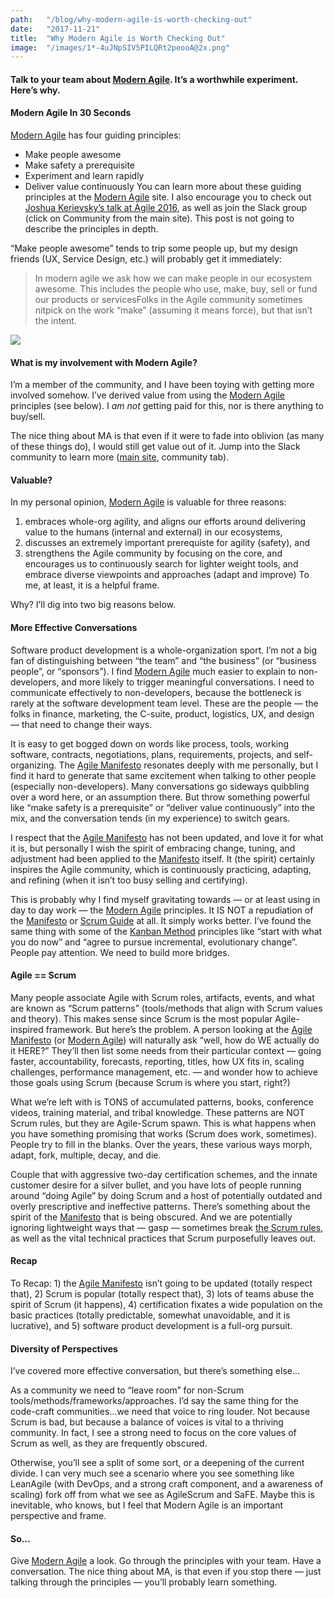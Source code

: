 ```yaml
---
path:	"/blog/why-modern-agile-is-worth-checking-out"
date:	"2017-11-21"
title:	"Why Modern Agile is Worth Checking Out"
image:	"/images/1*-4uJNpSIV5PILQRt2peooA@2x.png"
---
```


#### Talk to your team about [Modern Agile](http://modernagile.org/). It’s a worthwhile experiment. Here’s why.

#### Modern Agile In 30 Seconds

[Modern Agile](http://modernagile.org/) has four guiding principles:

* Make people awesome
* Make safety a prerequisite
* Experiment and learn rapidly
* Deliver value continuously
You can learn more about these guiding principles at the [Modern Agile](http://modernagile.org/) site. I also encourage you to check out [Joshua Kerievsky’s talk at Agile 2016](https://www.agilealliance.org/resources/videos/modern-agile/), as well as join the Slack group (click on Community from the main site). This post is not going to describe the principles in depth.

“Make people awesome” tends to trip some people up, but my design friends (UX, Service Design, etc.) will probably get it immediately:


> In modern agile we ask how we can make people in our ecosystem awesome. This includes the people who use, make, buy, sell or fund our products or servicesFolks in the Agile community sometimes nitpick on the work “make” (assuming it means force), but that isn’t the intent.

![](/images/1*-4uJNpSIV5PILQRt2peooA@2x.png)

#### What is my involvement with Modern Agile?

I’m a member of the community, and I have been toying with getting more involved somehow. I’ve derived value from using the [Modern Agile](http://modernagile.org/) principles (see below). I *am not* getting paid for this, nor is there anything to buy/sell.

The nice thing about MA is that even if it were to fade into oblivion (as many of these things do), I would still get value out of it. Jump into the Slack community to learn more ([main site](http://modernagile.org/), community tab).

#### Valuable?

In my personal opinion, [Modern Agile](http://modernagile.org/) is valuable for three reasons:

1. embraces whole-org agility, and aligns our efforts around delivering value to the humans (internal and external) in our ecosystems,
2. discusses an extremely important prerequiste for agility (safety), and
3. strengthens the Agile community by focusing on the core, and encourages us to continuously search for lighter weight tools, and embrace diverse viewpoints and approaches (adapt and improve)
To me, at least, it is a helpful frame.

Why? I’ll dig into two big reasons below.

#### More Effective Conversations

Software product development is a whole-organization sport. I’m not a big fan of distinguishing between “the team” and “the business” (or “business people”, or “sponsors”). I find [Modern Agile](http://modernagile.org/) much easier to explain to non-developers, and more likely to trigger meaningful conversations. I need to communicate effectively to non-developers, because the bottleneck is rarely at the software development team level. These are the people — the folks in finance, marketing, the C-suite, product, logistics, UX, and design — that need to change their ways.

It is easy to get bogged down on words like process, tools, working software, contracts, negotiations, plans, requirements, projects, and self-organizing. The [Agile Manifesto](http://agilemanifesto.org/) resonates deeply with me personally, but I find it hard to generate that same excitement when talking to other people (especially non-developers). Many conversations go sideways quibbling over a word here, or an assumption there. But throw something powerful like “make safety is a prerequisite” or “deliver value continuously” into the mix, and the conversation tends (in my experience) to switch gears.

I respect that the [Agile Manifesto](http://agilemanifesto.org/) has not been updated, and love it for what it is, but personally I wish the spirit of embracing change, tuning, and adjustment had been applied to the [Manifesto](http://agilemanifesto.org/) itself. It (the spirit) certainly inspires the Agile community, which is continuously practicing, adapting, and refining (when it isn’t too busy selling and certifying).

This is probably why I find myself gravitating towards — or at least using in day to day work — the [Modern Agile](http://modernagile.org/) principles. It IS NOT a repudiation of the [Manifesto](http://agilemanifesto.org/) or [Scrum Guide](http://www.scrumguides.org/scrum-guide.html) at all. It simply works better. I’ve found the same thing with some of the [Kanban Method](http://www.djaa.com/principles-kanban-method-0) principles like “start with what you do now” and “agree to pursue incremental, evolutionary change”. People pay attention. We need to build more bridges.

#### Agile == Scrum

Many people associate Agile with Scrum roles, artifacts, events, and what are known as “Scrum patterns” (tools/methods that align with Scrum values and theory). This makes sense since Scrum is the most popular Agile-inspired framework. But here’s the problem. A person looking at the [Agile Manifesto](http://agilemanifesto.org/) (or [Modern Agile](http://modernagile.org/)) will naturally ask “well, how do WE actually do it HERE?” They’ll then list some needs from their particular context — going faster, accountability, forecasts, reporting, titles, how UX fits in, scaling challenges, performance management, etc. — and wonder how to achieve those goals using Scrum (because Scrum is where you start, right?)

What we’re left with is TONS of accumulated patterns, books, conference videos, training material, and tribal knowledge. These patterns are NOT Scrum rules, but they are Agile-Scrum spawn. This is what happens when you have something promising that works (Scrum does work, sometimes). People try to fill in the blanks. Over the years, these various ways morph, adapt, fork, multiple, decay, and die.

Couple that with aggressive two-day certification schemes, and the innate customer desire for a silver bullet, and you have lots of people running around “doing Agile” by doing Scrum and a host of potentially outdated and overly prescriptive and ineffective patterns. There’s something about the spirit of the [Manifesto](http://agilemanifesto.org/) that is being obscured. And we are potentially ignoring lightweight ways that — gasp — sometimes break [the Scrum rules](http://www.scrumguides.org/scrum-guide.html), as well as the vital technical practices that Scrum purposefully leaves out.

#### Recap

To Recap: 1) the [Agile Manifesto](http://agilemanifesto.org/) isn’t going to be updated (totally respect that), 2) Scrum is popular (totally respect that), 3) lots of teams abuse the spirit of Scrum (it happens), 4) certification fixates a wide population on the basic practices (totally predictable, somewhat unavoidable, and it is lucrative), and 5) software product development is a full-org pursuit.

#### Diversity of Perspectives

I’ve covered more effective conversation, but there’s something else…

As a community we need to “leave room” for non-Scrum tools/methods/frameworks/approaches. I’d say the same thing for the code-craft communities…we need that voice to ring louder. Not because Scrum is bad, but because a balance of voices is vital to a thriving community. In fact, I see a strong need to focus on the core values of Scrum as well, as they are frequently obscured.

Otherwise, you’ll see a split of some sort, or a deepening of the current divide. I can very much see a scenario where you see something like LeanAgile (with DevOps, and a strong craft component, and a awareness of scaling) fork off from what we see as AgileScrum and SaFE. Maybe this is inevitable, who knows, but I feel that Modern Agile is an important perspective and frame.

#### So…

Give [Modern Agile](http://modernagile.org/) a look. Go through the principles with your team. Have a conversation. The nice thing about MA, is that even if you stop there — just talking through the principles — you’ll probably learn something.

